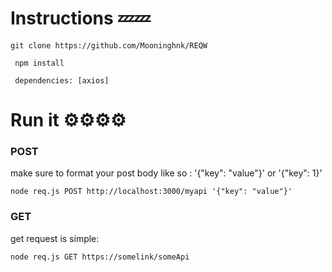 # Instructions 💤💤
``` git clone https://github.com/Mooninghnk/REQW ```

```  npm install ```

``` dependencies: [axios]```
<br>
# Run it ⚙️⚙️⚙️⚙️
<h3>POST</h3>

make sure to format your post body like so : '{"key": "value"}' or '{"key": 1}'

``` node req.js POST http://localhost:3000/myapi '{"key": "value"}' ```

<h3>GET</h3>

get request is simple:

```node req.js GET https://somelink/someApi ```
